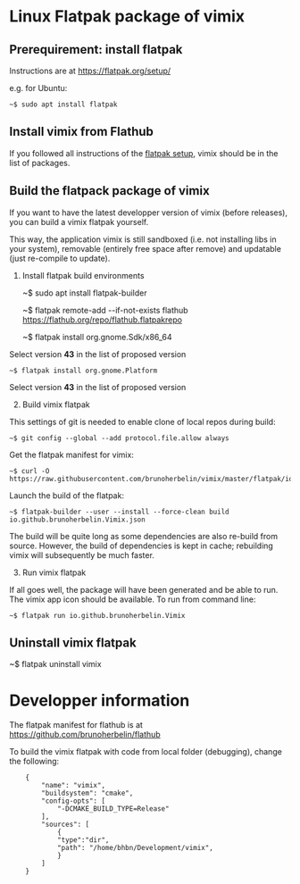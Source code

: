 Linux Flatpak package of vimix
================================

## Prerequirement: install flatpak

Instructions are at https://flatpak.org/setup/

e.g. for Ubuntu:

    ~$ sudo apt install flatpak


## Install vimix from Flathub

If you followed all instructions of the [flatpak setup](https://flatpak.org/setup/), vimix should be in the list of packages.


## Build the flatpack package of vimix

If you want to have the latest developper version of vimix (before releases), you can build a vimix flatpak yourself.

This way, the application vimix is still sandboxed (i.e. not installing libs in your system), removable (entirely free space after remove) and updatable (just re-compile to update).

1. Install flatpak build environments

    ~$ sudo apt install flatpak-builder

    ~$ flatpak remote-add --if-not-exists flathub https://flathub.org/repo/flathub.flatpakrepo

    ~$ flatpak install org.gnome.Sdk/x86_64

Select version **43** in the list of proposed version

    ~$ flatpak install org.gnome.Platform

Select version **43** in the list of proposed version


2. Build vimix flatpak

This settings of git is needed to enable clone of local repos during build:

    ~$ git config --global --add protocol.file.allow always

Get the flatpak manifest for vimix:

    ~$ curl -O https://raw.githubusercontent.com/brunoherbelin/vimix/master/flatpak/io.github.brunoherbelin.Vimix.json

Launch the build of the flatpak:

    ~$ flatpak-builder --user --install --force-clean build io.github.brunoherbelin.Vimix.json

The build will be quite long as some dependencies are also re-build from source. However, the build of dependencies is kept in cache; rebuilding vimix will subsequently be much faster.


3. Run vimix flatpak

If all goes well, the package will have been generated and be able to run. The vimix app icon should be available. To run from command line:

    ~$ flatpak run io.github.brunoherbelin.Vimix


## Uninstall vimix flatpak

~$ flatpak uninstall vimix


# Developper information

The flatpak manifest for flathub is at https://github.com/brunoherbelin/flathub

To build the vimix flatpak with code from local folder (debugging), change the following:

        {
            "name": "vimix",
            "buildsystem": "cmake",
            "config-opts": [
                "-DCMAKE_BUILD_TYPE=Release"
            ],
            "sources": [
                {
                "type":"dir",
                "path": "/home/bhbn/Development/vimix",
                }
            ]
        }
